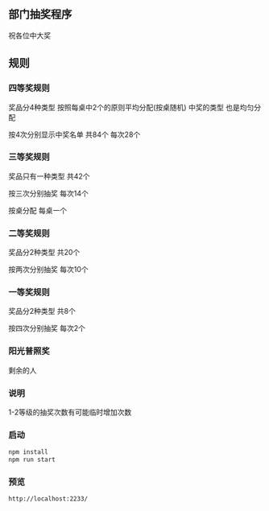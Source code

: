 ## 部门抽奖程序
祝各位中大奖

## 规则

### 四等奖规则
奖品分4种类型 按照每桌中2个的原则平均分配(按桌随机)
中奖的类型 也是均匀分配

按4次分别显示中奖名单 共84个 每次28个

### 三等奖规则
奖品只有一种类型 共42个

按三次分别抽奖 每次14个

按桌分配 每桌一个

### 二等奖规则
奖品分2种类型 共20个

按两次分别抽奖 每次10个

### 一等奖规则
奖品分2种类型 共8个

按四次分别抽奖 每次2个

### 阳光普照奖
剩余的人

### 说明
1-2等级的抽奖次数有可能临时增加次数

### 启动
```html
npm install
npm run start
```

### 预览
```html
http://localhost:2233/
```